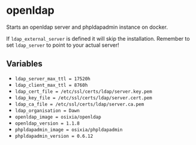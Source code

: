# openldap

Starts an openldap server and phpldapadmin instance on docker.

If `ldap_external_server` is defined it will skip the installation. Remember to
set `ldap_server` to point to your actual server!

## Variables

* `ldap_server_max_ttl = 17520h`
* `ldap_client_max_ttl = 8760h`
* `ldap_cert_file = /etc/ssl/certs/ldap/server.key.pem`
* `ldap_key_file = /etc/ssl/certs/ldap/server.cert.pem`
* `ldap_ca_file = /etc/ssl/certs/ldap/server.ca.pem`
* `ldap_organisation = Dawn`
* `openldap_image = osixia/openldap`
* `openldap_version = 1.1.8`
* `phpldapadmin_image = osixia/phpldapadmin`
* `phpldapadmin_version = 0.6.12`
